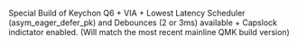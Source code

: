Special Build of Keychon Q6 + VIA + Lowest Latency Scheduler (asym_eager_defer_pk) and Debounces (2 or 3ms) available + Capslock indictator enabled. (Will match the most recent mainline QMK build version)